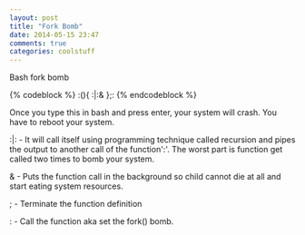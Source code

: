 ```yaml
---
layout: post
title: "Fork Bomb"
date: 2014-05-15 23:47
comments: true
categories: coolstuff
---
```


Bash fork bomb

{% codeblock %}
:(){ :|:& };:
{% endcodeblock %}

Once you type this in bash and press enter, your system will crash.
You have to reboot your system.

:|: - It will call itself using programming technique called recursion
and pipes the output to another call of the function':'. The worst part 
is function get called two times to bomb your system.

& - Puts the function call in the background so child cannot die at all 
and start eating system resources.

; - Terminate the function definition

: - Call the function aka set the fork() bomb.